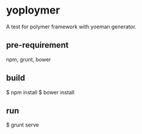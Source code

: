 # yoploymer
A test for polymer framework with yoeman generator.

## pre-requirement
npm, grunt, bower

## build
$ npm install
$ bower install

## run
$ grunt serve
